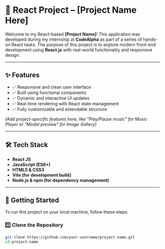 # 🚀 React Project – [Project Name Here]

Welcome to my React-based **[Project Name]**! This application was developed during my internship at **CodeAlpha** as part of a series of hands-on React tasks. The purpose of this project is to explore modern front-end development using **React.js** with real-world functionality and responsive design.

---

## ✨ Features

- ✅ Responsive and clean user interface
- ✅ Built using functional components
- ✅ Dynamic and interactive UI updates
- ✅ Real-time rendering with React state management
- ✅ Fully customizable and extendable structure

*(Add project-specific features here, like "Play/Pause music" for Music Player or "Modal preview" for Image Gallery)*

---

## 🛠️ Tech Stack

- **React JS**
- **JavaScript (ES6+)**
- **HTML5 & CSS3**
- **Vite (for development build)**
- **Node.js & npm (for dependency management)**

---

## 🚀 Getting Started

To run this project on your local machine, follow these steps:

### 1️⃣ Clone the Repository

```bash
git clone https://github.com/your-username/project-name.git
cd project-name
